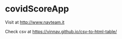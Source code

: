 # covidScoreApp

Visit at http://www.navteam.it

Check csv at https://vinnav.github.io/csv-to-html-table/
